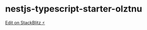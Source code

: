 # nestjs-typescript-starter-olztnu

[Edit on StackBlitz ⚡️](https://stackblitz.com/edit/nestjs-typescript-starter-olztnu)